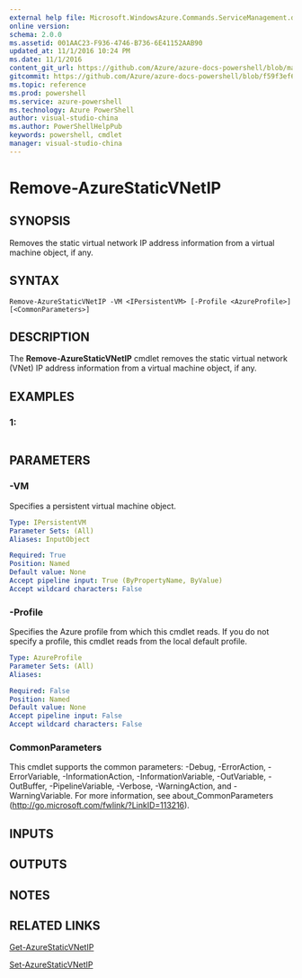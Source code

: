 ```yaml
---
external help file: Microsoft.WindowsAzure.Commands.ServiceManagement.dll-Help.xml
online version: 
schema: 2.0.0
ms.assetid: 001AAC23-F936-4746-B736-6E41152AAB90
updated_at: 11/1/2016 10:24 PM
ms.date: 11/1/2016
content_git_url: https://github.com/Azure/azure-docs-powershell/blob/master/azureps-cmdlets-docs/ServiceManagement/Azure.Service/v0.9.8/Remove-AzureStaticVNetIP.md
gitcommit: https://github.com/Azure/azure-docs-powershell/blob/f59f3ef60bc592383812213e69fd77ba950759ed/azureps-cmdlets-docs/ServiceManagement/Azure.Service/v0.9.8/Remove-AzureStaticVNetIP.md
ms.topic: reference
ms.prod: powershell
ms.service: azure-powershell
ms.technology: Azure PowerShell
author: visual-studio-china
ms.author: PowerShellHelpPub
keywords: powershell, cmdlet
manager: visual-studio-china
---
```


# Remove-AzureStaticVNetIP

## SYNOPSIS
Removes the static virtual network IP address information from a virtual machine object, if any.

## SYNTAX

```
Remove-AzureStaticVNetIP -VM <IPersistentVM> [-Profile <AzureProfile>] [<CommonParameters>]
```

## DESCRIPTION
The **Remove-AzureStaticVNetIP** cmdlet removes the static virtual network (VNet) IP address information from a virtual machine object, if any.

## EXAMPLES

### 1:
```

```

## PARAMETERS

### -VM
Specifies a persistent virtual machine object.

```yaml
Type: IPersistentVM
Parameter Sets: (All)
Aliases: InputObject

Required: True
Position: Named
Default value: None
Accept pipeline input: True (ByPropertyName, ByValue)
Accept wildcard characters: False
```

### -Profile
Specifies the Azure profile from which this cmdlet reads.
If you do not specify a profile, this cmdlet reads from the local default profile.

```yaml
Type: AzureProfile
Parameter Sets: (All)
Aliases: 

Required: False
Position: Named
Default value: None
Accept pipeline input: False
Accept wildcard characters: False
```

### CommonParameters
This cmdlet supports the common parameters: -Debug, -ErrorAction, -ErrorVariable, -InformationAction, -InformationVariable, -OutVariable, -OutBuffer, -PipelineVariable, -Verbose, -WarningAction, and -WarningVariable. For more information, see about_CommonParameters (http://go.microsoft.com/fwlink/?LinkID=113216).

## INPUTS

## OUTPUTS

## NOTES

## RELATED LINKS

[Get-AzureStaticVNetIP](xref:ServiceManagement/Azure.Service/v0.9.8/Get-AzureStaticVNetIP.md)

[Set-AzureStaticVNetIP](xref:ServiceManagement/Azure.Service/v0.9.8/Set-AzureStaticVNetIP.md)


